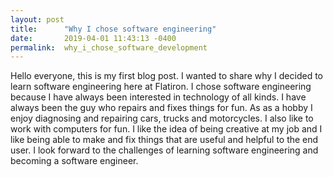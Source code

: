 ```yaml
---
layout: post
title:      "Why I chose software engineering"
date:       2019-04-01 11:43:13 -0400
permalink:  why_i_chose_software_development
---
```



Hello everyone, this is my first blog post.  I wanted to share why I decided to learn software engineering here at Flatiron. I chose  software engineering because I have always been interested in technology of all kinds.  I have always been the guy who repairs and fixes things for fun.  As as a hobby I enjoy diagnosing and repairing cars, trucks and motorcycles. I also like to work with computers for fun.  I like the idea of being creative at my job and I like being able to make and fix things that are useful and helpful to the end user.  I look forward to the challenges of learning software engineering and becoming a software engineer. 
